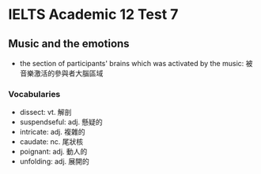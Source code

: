 # IELTS Academic 12 Test 7

## Music and the emotions

- the section of participants' brains which was activated by the music: 被音樂激活的參與者大腦區域

### Vocabularies

- dissect: vt. 解剖
- suspendseful: adj. 懸疑的
- intricate: adj. 複雜的
- caudate: nc. 尾狀核
- poignant: adj. 動人的
- unfolding: adj. 展開的